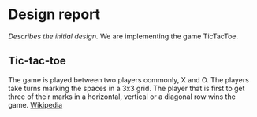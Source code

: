 # Design report
*Describes the initial design.*
We are implementing the game TicTacToe.
## Tic-tac-toe
The game is played between two players commonly, X and O. The players take turns marking the spaces in a 3x3 grid. The player that is first to get three of their marks in a horizontal, vertical or a diagonal row wins the game.
[Wikipedia](https://en.wikipedia.org/wiki/Tic-tac-toe)